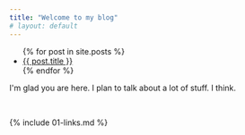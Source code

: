 ```yaml
---
title: "Welcome to my blog"
# layout: default
---
```


<ul>
  {% for post in site.posts %}
    <li>
      <a href="{{ post.url }}">{{ post.title }}</a>
    </li>
  {% endfor %}
</ul>

I'm glad you are here. I plan to talk about a lot of stuff. I think.

<br>

{% include 01-links.md %}